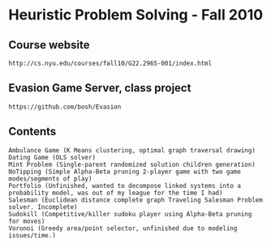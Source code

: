 Heuristic Problem Solving - Fall 2010
===

Course website
---

    http://cs.nyu.edu/courses/fall10/G22.2965-001/index.html


Evasion Game Server, class project
---

    https://github.com/bosh/Evasion


Contents
---

    Ambulance Game (K Means clustering, optimal graph traversal drawing)
    Dating Game (OLS solver)
    Mint Problem (Single-parent randomized solution children generation)
    NoTipping (Simple Alpha-Beta pruning 2-player game with two game modes/segments of play)
    Portfolio (Unfinished, wanted to decompose linked systems into a probability model, was out of my league for the time I had)
    Salesman (Euclidean distance complete graph Traveling Salesman Problem solver. Incomplete)
    Sudokill (Competitive/killer sudoku player using Alpha-Beta pruning for moves)
    Voronoi (Greedy area/point selector, unfinished due to modeling issues/time.)